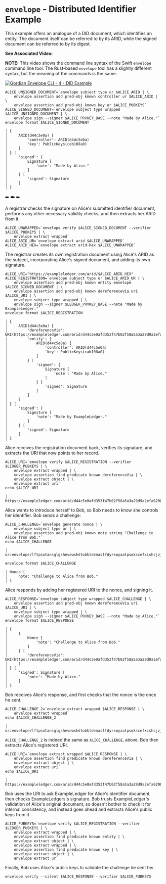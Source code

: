 # `envelope` - Distributed Identifier Example

This example offers an analogue of a DID document, which identifies an entity. The document itself can be referred to by its ARID, while the signed document can be referred to by its digest.

**See Associated Video:**

**NOTE:** This video shows the command line syntax of the Swift `envelope` command line tool. The Rust-based `envelope` tool has a slightly different syntax, but the meaning of the commands is the same.

[![Gordian Envelope CLI - 4 - DID Example](https://img.youtube.com/vi/Dvs2CT60_uI/mqdefault.jpg)](https://www.youtube.com/watch?v=Dvs2CT60_uI)

```
ALICE_UNSIGNED_DOCUMENT=`envelope subject type ur $ALICE_ARID | \
    envelope assertion add pred-obj known controller ur $ALICE_ARID | \
    envelope assertion add pred-obj known key ur $ALICE_PUBKEYS`
ALICE_SIGNED_DOCUMENT=`envelope subject type wrapped $ALICE_UNSIGNED_DOCUMENT | \
    envelope sign --signer $ALICE_PRVKEY_BASE --note "Made by Alice."`
envelope format $ALICE_SIGNED_DOCUMENT

│ {
│     ARID(d44c5e0a) [
│         'controller': ARID(d44c5e0a)
│         'key': PublicKeys(cab108a0)
│     ]
│ } [
│     'signed': {
│         Signature [
│             'note': "Made by Alice."
│         ]
│     } [
│         'signed': Signature
│     ]
│ ]
```

➡️ ☁️ ➡️

A registrar checks the signature on Alice's submitted identifier document, performs any other necessary validity checks, and then extracts her ARID from it.

```
ALICE_UNWRAPPED=`envelope verify $ALICE_SIGNED_DOCUMENT --verifier $ALICE_PUBKEYS | \
    envelope extract wrapped`
ALICE_ARID_UR=`envelope extract arid $ALICE_UNWRAPPED`
ALICE_ARID_HEX=`envelope extract arid-hex $ALICE_UNWRAPPED`
```

The registrar creates its own registration document using Alice's ARID as the subject, incorporating Alice's signed document, and adding its own signature.

```
ALICE_URI="https://exampleledger.com/arid/$ALICE_ARID_HEX"
ALICE_REGISTRATION=`envelope subject type ur $ALICE_ARID_UR | \
    envelope assertion add pred-obj known entity envelope $ALICE_SIGNED_DOCUMENT | \
    envelope assertion add pred-obj known dereferenceVia uri $ALICE_URI | \
    envelope subject type wrapped | \
    envelope sign --signer $LEDGER_PRVKEY_BASE --note "Made by ExampleLedger."`
envelope format $ALICE_REGISTRATION

│ {
│     ARID(d44c5e0a) [
│         'dereferenceVia': URI(https://exampleledger.com/arid/d44c5e0afd353f47b02f58a5a3a29d9a2efa6298692f896cd2923268599a0d0f)
│         'entity': {
│             ARID(d44c5e0a) [
│                 'controller': ARID(d44c5e0a)
│                 'key': PublicKeys(cab108a0)
│             ]
│         } [
│             'signed': {
│                 Signature [
│                     'note': "Made by Alice."
│                 ]
│             } [
│                 'signed': Signature
│             ]
│         ]
│     ]
│ } [
│     'signed': {
│         Signature [
│             'note': "Made by ExampleLedger."
│         ]
│     } [
│         'signed': Signature
│     ]
│ ]
```

Alice receives the registration document back, verifies its signature, and extracts the URI that now points to her record.

```
ALICE_URI=`envelope verify $ALICE_REGISTRATION --verifier $LEDGER_PUBKEYS | \
    envelope extract wrapped | \
    envelope assertion find predicate known dereferenceVia | \
    envelope extract object | \
    envelope extract uri`
echo $ALICE_URI

│ https://exampleledger.com/arid/d44c5e0afd353f47b02f58a5a3a29d9a2efa6298692f896cd2923268599a0d0f
```

Alice wants to introduce herself to Bob, so Bob needs to know she controls her identifier. Bob sends a challenge:

```
ALICE_CHALLENGE=`envelope generate nonce | \
    envelope subject type ur | \
    envelope assertion add pred-obj known note string "Challenge to Alice from Bob."`
echo $ALICE_CHALLENGE

│ ur:envelope/lftpsotansglgshevewshdtobktdemaslfdyrsoyaatpsokscefxishsjzjzihjtioihcxjyjlcxfpjziniaihcxiyjpjljncxfwjliddmbtcavsrl
```

```
envelope format $ALICE_CHALLENGE

│ Nonce [
│     note: "Challenge to Alice from Bob."
│ ]
```

Alice responds by adding her registered URI to the nonce, and signing it.

```
ALICE_RESPONSE=`envelope subject type wrapped $ALICE_CHALLENGE | \
    envelope assertion add pred-obj known dereferenceVia uri $ALICE_URI | \
    envelope subject type wrapped | \
    envelope sign --signer $ALICE_PRVKEY_BASE --note "Made by Alice."`
envelope format $ALICE_RESPONSE

│ {
│     {
│         Nonce [
│             'note': "Challenge to Alice from Bob."
│         ]
│     } [
│         'dereferenceVia': URI(https://exampleledger.com/arid/d44c5e0afd353f47b02f58a5a3a29d9a2efa6298692f896cd2923268599a0d0f)
│     ]
│ } [
│     'signed': Signature [
│         'note': "Made by Alice."
│     ]
│ ]
```

Bob receives Alice's response, and first checks that the nonce is the once he sent.
```
ALICE_CHALLENGE_2=`envelope extract wrapped $ALICE_RESPONSE | \
    envelope extract wrapped`
echo $ALICE_CHALLENGE_2

│ ur:envelope/lftpsotansglgshevewshdtobktdemaslfdyrsoyaatpsokscefxishsjzjzihjtioihcxjyjlcxfpjziniaihcxiyjpjljncxfwjliddmbtcavsrl
```

`ALICE_CHALLENGE_2` is indeed the same as `ALICE_CHALLENGE`, above. Bob then extracts Alice's registered URI.

```
ALICE_URI=`envelope extract wrapped $ALICE_RESPONSE | \
    envelope assertion find predicate known dereferenceVia | \
    envelope extract object | \
    envelope extract uri`
echo $ALICE_URI

│ https://exampleledger.com/arid/d44c5e0afd353f47b02f58a5a3a29d9a2efa6298692f896cd2923268599a0d0f
```

Bob uses the URI to ask ExampleLedger for Alice's identifier document, then checks ExampleLedgers's signature. Bob trusts ExampleLedger's validation of Alice's original document, so doesn't bother to check it for internal consistency, and instead goes ahead and extracts Alice's public keys from it.

```
ALICE_PUBKEYS=`envelope verify $ALICE_REGISTRATION --verifier $LEDGER_PUBKEYS | \
    envelope extract wrapped | \
    envelope assertion find predicate known entity | \
    envelope extract object | \
    envelope extract wrapped | \
    envelope assertion find predicate known key | \
    envelope extract object | \
    envelope extract ur`
```

Finally, Bob uses Alice's public keys to validate the challenge he sent her.

```
envelope verify --silent $ALICE_RESPONSE --verifier $ALICE_PUBKEYS
```
